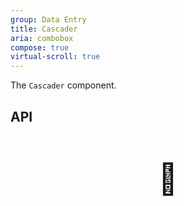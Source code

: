 ```yaml
---
group: Data Entry
title: Cascader
aria: combobox
compose: true
virtual-scroll: true
---
```


The `Cascader` component.

## API

<div style="padding: 40px 0;font-size: 48px; text-align: center;">🚧</div>
